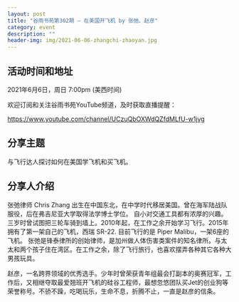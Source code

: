 ```yaml
---
layout: post
title: "谷雨书苑第302期 — 在美国开飞机 by 张弛、赵彦"
category: event
description: ""
header-img: img/2021-06-06-zhangchi-zhaoyan.jpg
---
```



## 活动时间和地址
2021年6月6日，周日 7:00pm (美西时间)

欢迎订阅和关注谷雨书苑YouTube频道，及时获取直播提醒：

https://www.youtube.com/channel/UCzuQbOXWdQZfdMLfU-w1jvg

## 分享主题
与飞行达人探讨如何在美国学飞机和买飞机。

## 分享人介绍
张弛律师 Chris Zhang 出生在中国东北，在中学时代移居美国。曾在海军陆战队服役，后在弗吉尼亚大学取得法学博士学位。
自小对交通工具都有浓厚的兴趣。三岁时曾试图把三轮车骑到墙上。2010年起，在工作之余开始学习飞行。2015年拥有了第一架自己的飞机，西瑞 SR-22. 目前飞行的是 Piper Malibu，一架6座的飞机。
张弛是锋泰律所的创始律师，是加州做人体伤害类案件的知名律所。与太太和两个孩子住在湾区。在工作之余，除了飞行旅行，也喜欢摆弄各种其它各种大男孩玩具。

赵彦，一名跨界领域的优秀选手。少年时曾荣获青年组最会打副本的奥赛冠军，工作后，又相继夺取最爱翘班开飞机的硅谷工程师，最想忽悠团队买Jet的创业狗等荣誉称号。不骄不躁，吃喝玩乐，生命不息，折腾不止，一直是赵彦的信条。
